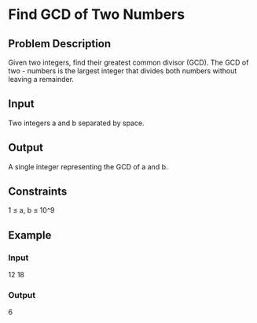 # Find GCD of Two Numbers

## Problem Description

Given two integers, find their greatest common divisor (GCD). The GCD of two - numbers is the largest integer that divides both numbers without leaving a remainder.

## Input

Two integers a and b separated by space.

## Output

A single integer representing the GCD of a and b.

## Constraints

1 ≤ a, b ≤ 10^9

## Example

### Input

12 18

### Output

6
